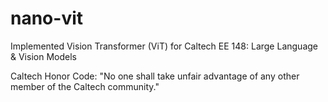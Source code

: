 # nano-vit
Implemented Vision Transformer (ViT) for Caltech EE 148: Large Language &amp; Vision Models

Caltech Honor Code: "No one shall take unfair advantage of any other member of the Caltech community."
